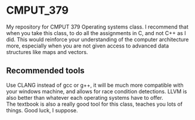 # CMPUT_379
My repository for CMPUT 379 Operating systems class. I recommend that when you take this class, to do all the assignments in C, and not C++ as I did. This would reinforce your understanding of the computer architecture more, especially when you are not given access to advanced data structures like maps and vectors.

## Recommended tools

Use CLANG instead of gcc or g++, it will be much more compatible with your windows machine, and allows for race condition detections. LLVM is also better than whatever each operating systems have to offer.  
The textbook is also a really good tool for this class, teaches you lots of things. Good luck, I suppose.
